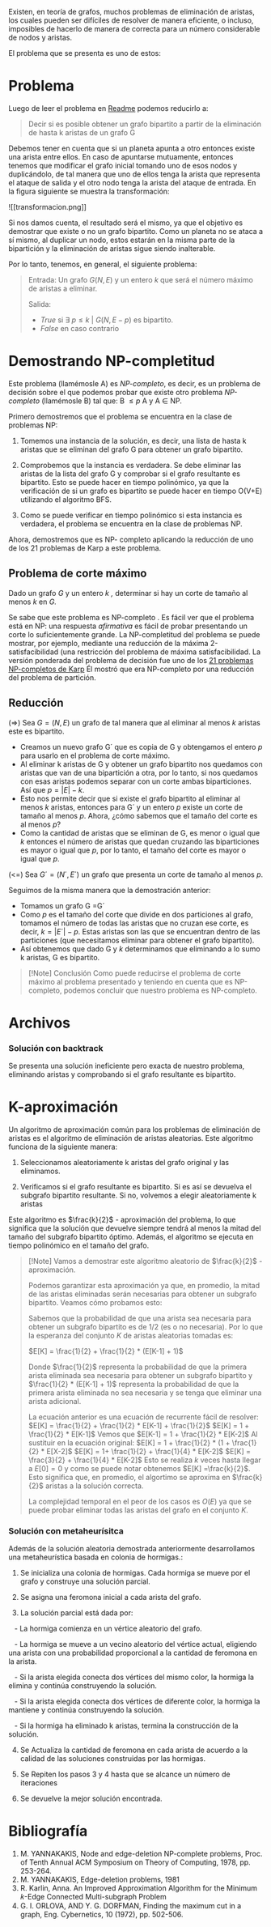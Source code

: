 Existen, en teoría de grafos, muchos problemas de eliminación de aristas, los cuales pueden ser difíciles de resolver de manera eficiente, o incluso, imposibles de hacerlo de manera de correcta para un número considerable de nodos y aristas.

El problema que se presenta es uno de estos:

# Problema

Luego de leer el problema en [Readme](obsidian://open?vault=Proyecto%203&file=Readme) podemos reducirlo a:

 > Decir si es posible obtener un grafo bipartito a partir de la eliminación de hasta k aristas de un grafo G
 
Debemos tener en cuenta que si un planeta apunta a otro entonces existe una arista entre ellos. En caso de apuntarse mutuamente, entonces tenemos que modificar el grafo inicial tomando uno de esos nodos y duplicándolo, de tal manera que uno de ellos tenga la arista que representa el ataque de salida y el otro nodo tenga la arista del ataque de entrada. En la figura siguiente se muestra la transformación:

![[transformacion.png]]

Si nos damos cuenta, el resultado será el mismo, ya que el objetivo es demostrar que existe o no un grafo bipartito. Como un planeta no se ataca a sí mismo, al duplicar un nodo, estos estarán en la misma parte de la bipartición y la eliminación de aristas sigue siendo inalterable.

Por lo tanto, tenemos, en general, el siguiente problema:

> Entrada: 
> Un grafo $G(N,E)$ y un entero $k$ que será el número máximo de aristas a eliminar.
> 
> Salida: 
> - $True$ si  $\exists$  $p\leq k$  $|$  $G(N,E-p)$ es bipartito. 
> - $False$ en caso contrario   

# Demostrando NP-completitud

Este problema (llamémosle A) es  *NP-completo*, es decir, es un problema de decisión sobre el que podemos probar que existe otro problema *NP-completo* (llamémosle B)  tal que: B $≤p$ A y A $\in$ NP.

Primero demostremos que el problema se encuentra en la clase de problemas NP:

1. Tomemos una instancia de la solución, es decir, una lista de hasta k aristas que se eliminan del grafo G para obtener un grafo bipartito.

2. Comprobemos que la instancia es verdadera. Se debe eliminar las aristas de la lista del grafo G y comprobar si el grafo resultante es bipartito. Esto se puede hacer en tiempo polinómico, ya que la verificación de si un grafo es bipartito se puede hacer en tiempo O(V+E) utilizando el algoritmo BFS.

3. Como se puede verificar en tiempo polinómico si esta instancia es verdadera, el problema se encuentra en la clase de problemas NP.

Ahora, demostremos que es NP- completo aplicando la reducción de uno de los 21 problemas de Karp a este problema.

## Problema de corte máximo

Dado un grafo _G_ y un entero $k$ _,_ determinar si hay un corte de tamaño al menos $k$ en _G._

Se sabe que este problema es NP-completo . Es fácil ver que el problema está en NP: una respuesta _afirmativa_ es fácil de probar presentando un corte lo suficientemente grande. La NP-completitud del problema se puede mostrar, por ejemplo, mediante una reducción de la máxima 2-satisfacibilidad (una restricción del problema de máxima satisfacibilidad. La versión ponderada del problema de decisión fue uno de los [21 problemas NP-completos de Karp](https://en.wikipedia.org/wiki/Karp%27s_21_NP-complete_problems "Los 21 problemas NP-completos de Karp") Él mostró que era NP-completo por una reducción del problema de partición.

## Reducción

(=>) Sea $G=(N,E)$ un grafo de tal manera que al eliminar al menos $k$ aristas este es bipartito.

- Creamos un nuevo grafo G´ que es copia de G y obtengamos el entero $p$ para usarlo en el problema de corte máximo.
- Al eliminar k aristas de G y obtener un grafo bipartito nos quedamos con aristas que van de una bipartición a otra, por lo tanto, si nos quedamos con esas aristas podemos separar con un corte ambas biparticiones. Así que $p =|E|-k$.
- Esto nos permite decir que si existe el grafo bipartito al eliminar al menos $k$ aristas, entonces para G´ y un entero $p$ existe un corte de tamaño al menos $p$. Ahora, ¿cómo sabemos que el tamaño del corte es al menos $p$?
- Como la cantidad de aristas que se eliminan de G, es menor o igual que $k$ entonces el número de aristas que quedan cruzando las biparticiones es mayor o igual que $p$, por lo tanto, el tamaño del corte es mayor o igual que $p$.

(<=) Sea $G´=(N´,E´)$ un grafo  que presenta un corte de tamaño al menos $p$.

Seguimos de la misma manera que la demostración anterior:

- Tomamos un grafo G =G´
- Como $p$ es el tamaño del corte que divide en dos particiones al grafo, tomamos el número de todas las aristas que no cruzan ese corte, es decir, $k=|E´|-p$. Estas aristas son las que se encuentran dentro de las particiones (que necesitamos eliminar para obtener el grafo bipartito).
- Así obtenemos que dado G y $k$ determinamos que eliminando a lo sumo k aristas, G es bipartito.

 >[!Note] Conclusión
 >Como puede reducirse el problema de corte máximo al problema presentado y teniendo en cuenta que es NP-completo, podemos concluir que nuestro problema es NP-completo.
 
# Archivos

### Solución con backtrack

Se presenta una solución ineficiente pero exacta de nuestro problema, eliminando aristas y comprobando si el grafo resultante es bipartito.

# K-aproximación

Un algoritmo de aproximación común para los problemas de eliminación de aristas es el algoritmo de eliminación de aristas aleatorias. Este algoritmo funciona de la siguiente manera:

1. Seleccionamos aleatoriamente k aristas del grafo original y las eliminamos.

2. Verificamos si el grafo resultante es bipartito. Si es así se devuelva el subgrafo bipartito resultante. Si no, volvemos a elegir aleatoriamente k aristas

Este algoritmo es $\frac{k}{2}$ - aproximación del problema, lo que significa que la solución que devuelve siempre tendrá al menos la mitad del tamaño del subgrafo bipartito óptimo. Además, el algoritmo se ejecuta en tiempo polinómico en el tamaño del grafo.

>[!Note] Vamos a demostrar este algoritmo aleatorio de  $\frac{k}{2}$ - aproximación.
>
>Podemos garantizar esta aproximación ya que, en promedio, la mitad de las aristas eliminadas serán necesarias para obtener un subgrafo bipartito. Veamos cómo probamos esto:
>
>Sabemos que la probabilidad de que una arista sea necesaria para obtener un subgrafo bipartito es de 1/2 (es o no necesaria). Por lo que la esperanza del conjunto $K$ de aristas aleatorias tomadas es:
>
>$E[K] = \frac{1}{2} + \frac{1}{2} * (E[K-1] + 1)$
>
>Donde $\frac{1}{2}$ representa la probabilidad de que la primera arista eliminada sea necesaria para obtener un subgrafo bipartito y $\frac{1}{2} * (E[K-1] + 1)$ representa la probabilidad de que la primera arista eliminada no sea necesaria y se tenga que eliminar una arista adicional.
>
>La ecuación anterior es una ecuación de recurrente fácil de resolver:
>$E[K] = \frac{1}{2} + \frac{1}{2} * E[K-1] + \frac{1}{2}$
>$E[K] = 1 + \frac{1}{2} * E[K-1]$
> Vemos que $E[K-1] = 1 + \frac{1}{2} * E[K-2]$
> Al sustituir en la ecuación original:
> $E[K] = 1 + \frac{1}{2} * (1 + \frac{1}{2} * E[X-2]$
> $E[K] = 1+ \frac{1}{2} + \frac{1}{4} * E[K-2]$
> $E[K] = \frac{3}{2} + \frac{1}{4} * E[K-2]$
> Esto se realiza $k$ veces hasta llegar a $E[0]=0$ y como se puede notar obtenemos $E[K] =\frac{k}{2}$. Esto significa que, en promedio, el algortimo se aproxima en $\frac{k}{2}$ aristas a la solución correcta.
> 
> La complejidad temporal en el peor de los casos es $O(E)$ ya que se puede probar eliminar todas las aristas del grafo en el conjunto $K$.


### Solución con metaheurísitca

Además de la solución aleatoria demostrada anteriormente desarrollamos una metaheurística basada en colonia de hormigas.:

1. Se inicializa una colonia de hormigas. Cada hormiga se mueve por el grafo y construye una solución parcial.

2. Se asigna una feromona inicial a cada arista del grafo.

3. La solución parcial está dada por:

   - La hormiga comienza en un vértice aleatorio del grafo.

   - La hormiga se mueve a un vecino aleatorio del vértice actual, eligiendo una arista con una probabilidad proporcional a la cantidad de feromona en la arista.

   - Si la arista elegida conecta dos vértices del mismo color, la hormiga la elimina y continúa construyendo la solución.

   - Si la arista elegida conecta dos vértices de diferente color, la hormiga la mantiene y continúa construyendo la solución.

   - Si la hormiga ha eliminado k aristas, termina la construcción de la solución.

4. Se Actualiza la cantidad de feromona en cada arista de acuerdo a la calidad de las soluciones construidas por las hormigas.

5. Se Repiten los pasos 3 y 4 hasta que se alcance un número de iteraciones

6. Se devuelve la mejor solución encontrada.

# Bibliografía

1. M. YANNAKAKIS, Node and edge-deletion NP-complete problems, Proc. of Tenth Annual ACM Symposium on Theory of Computing, 1978, pp. 253-264.
2.  M. YANNAKAKIS, Edge-deletion problems, 1981
3.  R. Karlin, Anna. An Improved Approximation Algorithm for the Minimum 𝑘-Edge Connected Multi-subgraph Problem
4.  G. I. ORLOVA, AND Y. G. DORFMAN, Finding the maximum cut in a graph, Eng. Cybernetics, 10 (1972), pp. 502-506.